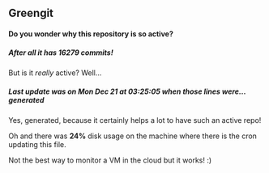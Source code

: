 ## Greengit

#### Do you wonder why this repository is so active?

##### After all it has 16279 commits!

But is it *really* active? Well...

##### Last update was on Mon Dec 21 at 03:25:05 when those lines were... generated

Yes, generated, because it certainly helps a lot to have such an active repo!

Oh and there was **24%** disk usage on the machine
where there is the cron updating this file.

Not the best way to monitor a VM in the cloud but it works! :)
